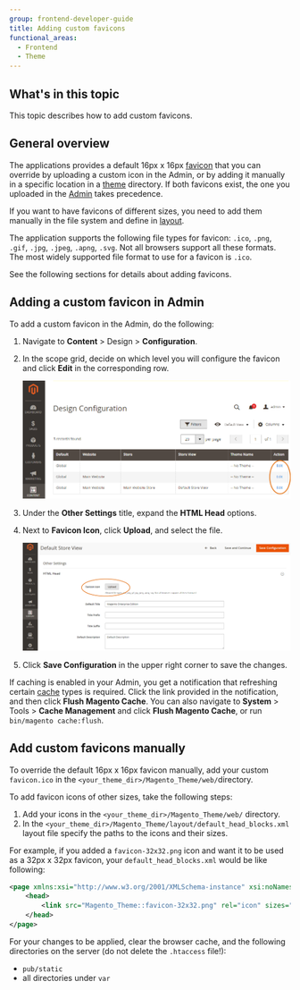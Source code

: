 ```yaml
---
group: frontend-developer-guide
title: Adding custom favicons
functional_areas:
  - Frontend
  - Theme
---
```

## What's in this topic

This topic describes how to add custom favicons.

## General overview

The applications provides a default 16px x 16px [favicon](https://glossary.magento.com/favicon) that you can override by uploading a custom icon in the Admin, or by adding it manually in a specific location in a [theme](https://glossary.magento.com/theme) directory.
If both favicons exist, the one you uploaded in the [Admin](https://glossary.magento.com/admin) takes precedence.

If you want to have favicons of different sizes, you need to add them manually in the file system and define in [layout](https://glossary.magento.com/layout).

The application supports the following file types for favicon: `.ico`, `.png`, `.gif`, `.jpg`, `.jpeg`, `.apng`, `.svg`. Not all browsers support all these formats. The most widely supported file format to use for a favicon is `.ico`.

See the following sections for details about adding favicons.

## Adding a custom favicon in Admin

To add a custom favicon in the Admin, do the following:

1. Navigate to **Content** > Design > **Configuration**.
1. In the scope grid, decide on which level you will configure the favicon and click **Edit** in the corresponding row.

   ![favicon 1](../../_images/frontend/favicon_2_21.png)

1. Under the **Other Settings** title, expand the **HTML Head** options.
1. Next to **Favicon Icon**, click **Upload**, and select the file.

   ![favicon 2](../../_images/frontend/favicon_1_21.png)

1. Click **Save Configuration** in the upper right corner to save the changes.

If caching is enabled in your Admin, you get a notification that refreshing certain [cache](https://glossary.magento.com/cache) types is required. Click the link provided in the notification, and then click **Flush Magento Cache**. You can also navigate to **System** > Tools > **Cache Management** and click **Flush Magento Cache**, or run `bin/magento cache:flush`.

## Add custom favicons manually

To override the default 16px x 16px favicon manually, add your custom `favicon.ico` in the `<your_theme_dir>/Magento_Theme/web/`directory.

To add favicon icons of other sizes, take the following steps:

1. Add your icons in the `<your_theme_dir>/Magento_Theme/web/` directory.
1. In the `<your_theme_dir>/Magento_Theme/layout/default_head_blocks.xml` layout file specify the paths to the icons and their sizes.

For example, if you added a `favicon-32x32.png` icon and want it to be used as a 32px x 32px favicon, your `default_head_blocks.xml` would be like following:

```xml
<page xmlns:xsi="http://www.w3.org/2001/XMLSchema-instance" xsi:noNamespaceSchemaLocation="urn:magento:framework:View/Layout/etc/page_configuration.xsd">
    <head>
        <link src="Magento_Theme::favicon-32x32.png" rel="icon" sizes="32x32" />
    </head>
</page>
```

For your changes to be applied, clear the browser cache, and the following directories on the server (do not delete the `.htaccess` file!):

-  `pub/static`
-  all directories under `var`
